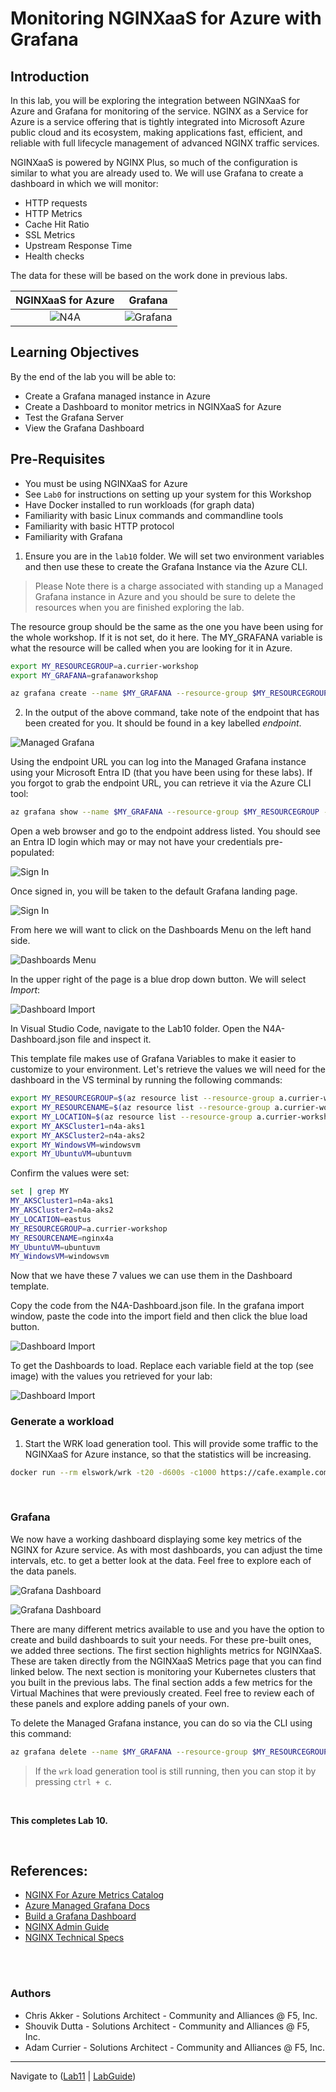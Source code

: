 # Monitoring NGINXaaS for Azure with Grafana

## Introduction

In this lab, you will be exploring the integration between NGINXaaS for Azure and Grafana for monitoring of the service. NGINX as a Service for Azure is a service offering that is tightly integrated into Microsoft Azure public cloud and its ecosystem, making applications fast, efficient, and reliable with full lifecycle management of advanced NGINX traffic services.

NGINXaaS is powered by NGINX Plus, so much of the configuration is similar to what you are already used to. We will use Grafana to create a dashboard in which we will monitor:
- HTTP requests
- HTTP Metrics
- Cache Hit Ratio
- SSL Metrics 
- Upstream Response Time
- Health checks 

The data for these will be based on the work done in previous labs.



NGINXaaS for Azure | Grafana
:-------------------------:|:-------------------------:
![N4A](media/nginx-azure-icon.png) | ![Grafana](media/grafana-icon.png)
  
## Learning Objectives

By the end of the lab you will be able to:

- Create a Grafana managed instance in Azure
- Create a Dashboard to monitor metrics in NGINXaaS for Azure
- Test the Grafana Server
- View the Grafana Dashboard

## Pre-Requisites

- You must be using NGINXaaS for Azure
- See `Lab0` for instructions on setting up your system for this Workshop
- Have Docker installed to run workloads (for graph data)
- Familiarity with basic Linux commands and commandline tools
- Familiarity with basic HTTP protocol
- Familiarity with Grafana


1. Ensure you are in the `lab10` folder. We will set two environment variables and then use these to create the Grafana Instance via the Azure CLI. 

> Please Note there is a charge associated with standing up a Managed Grafana instance in Azure and you should be sure to delete the resources when you are finished exploring the lab.

The resource group should be the same as the one you have been using for the whole workshop. If it is not set, do it here. The MY_GRAFANA variable is what the resource will be called when you are looking for it in Azure.

```bash
export MY_RESOURCEGROUP=a.currier-workshop
export MY_GRAFANA=grafanaworkshop

az grafana create --name $MY_GRAFANA --resource-group $MY_RESOURCEGROUP
```

2. In the output of the above command, take note of the endpoint that has been created for you. It should be found in a key labelled *endpoint*.

![Managed Grafana](media/managed-grafana.png) 

Using the endpoint URL you can log into the Managed Grafana instance using your Microsoft Entra ID (that you have been using for these labs). If you forgot to grab the endpoint URL, you can retrieve it via the Azure CLI tool:
```bash
az grafana show --name $MY_GRAFANA --resource-group $MY_RESOURCEGROUP --query "properties.endpoint" --output tsv   
```

Open a web browser and go to the endpoint address listed. You should see an Entra ID login which may or may not have your credentials pre-populated:


![Sign In](media/EntraID-sign_in.png) 

Once signed in, you will be taken to the default Grafana landing page.

![Sign In](media/grafana-landing-page.png) 

From here we will want to click on the Dashboards Menu on the left hand side.

![Dashboards Menu](media/grafana-dashboards.png) 

In the upper right of the page is a blue drop down button. We will select *Import*:

![Dashboard Import](media/grafana-dashboards-new.png)

In Visual Studio Code, navigate to the Lab10 folder. Open the N4A-Dashboard.json file and inspect it.

This template file makes use of Grafana Variables to make it easier to customize to your environment. Let's retrieve the values we will need for the dashboard in the VS terminal by running the following commands:

```bash
export MY_RESOURCEGROUP=$(az resource list --resource-group a.currier-workshop --resource-type Nginx.NginxPlus/nginxDeployments --query "[].resourceGroup" -o tsv)
export MY_RESOURCENAME=$(az resource list --resource-group a.currier-workshop --resource-type Nginx.NginxPlus/nginxDeployments --query "[].name" -o tsv)
export MY_LOCATION=$(az resource list --resource-group a.currier-workshop --resource-type Nginx.NginxPlus/nginxDeployments --query "[].location" -o tsv)
export MY_AKSCluster1=n4a-aks1  
export MY_AKSCluster2=n4a-aks2  
export MY_WindowsVM=windowsvm  
export MY_UbuntuVM=ubuntuvm 
```

Confirm the values were set:
```bash
set | grep MY
MY_AKSCluster1=n4a-aks1
MY_AKSCluster2=n4a-aks2
MY_LOCATION=eastus
MY_RESOURCEGROUP=a.currier-workshop
MY_RESOURCENAME=nginx4a
MY_UbuntuVM=ubuntuvm
MY_WindowsVM=windowsvm
```

Now that we have these 7 values we can use them in the Dashboard template.

Copy the code from the N4A-Dashboard.json file. In the grafana import window, paste the code into the import field and then click the blue load button.

![Dashboard Import](media/grafana-dashboards-json.png)

To get the Dashboards to load. Replace each variable field at the top (see image) with the values you retrieved for your lab:

![Dashboard Import](media/grafana-variables.png)

### Generate a workload

1. Start the WRK load generation tool. This will provide some traffic to the NGINXaaS for Azure instance, so that the statistics will be increasing.

```bash
docker run --rm elswork/wrk -t20 -d600s -c1000 https://cafe.example.com/ 
```

<br/>


### Grafana

We now have a working dashboard displaying some key metrics of the NGINX for Azure service. As with most dashboards, you can adjust the time intervals, etc. to get a better look at the data. Feel free to explore each of the data panels.  

![Grafana Dashboard](media/grafana-dashboards-n4a.png)

![Grafana Dashboard](media/grafana-dashboards-k8s-vm.png)

There are many different metrics available to use and you have the option to create and build dashboards to suit your needs. For these pre-built ones, we added three sections. The first section highlights metrics for NGINXaaS. These are taken directly from the NGINXaaS Metrics page that you can find linked below. The next section is monitoring your Kubernetes clusters that you built in the previous labs. The final section adds a few metrics for the Virtual Machines that were previously created. Feel free to review each of these panels and explore adding panels of your own.

To delete the Managed Grafana instance, you can do so via the CLI using this command:

```bash
az grafana delete --name $MY_GRAFANA --resource-group $MY_RESOURCEGROUP --yes
```

> If the `wrk` load generation tool is still running, then you can stop it by pressing `ctrl + c`.



<br/>

**This completes Lab 10.**

<br/>

## References:

- [NGINX For Azure Metrics Catalog](https://docs.nginx.com/nginxaas/azure/monitoring/metrics-catalog/)
- [Azure Managed Grafana Docs](https://learn.microsoft.com/en-us/azure/managed-grafana/)
- [Build a Grafana Dashboard](https://grafana.com/docs/grafana/latest/getting-started/build-first-dashboard/)
- [NGINX Admin Guide](https://docs.nginx.com/nginx/admin-guide/)
- [NGINX Technical Specs](https://docs.nginx.com/nginx/technical-specs/)

<br/>

<br/>

### Authors

- Chris Akker - Solutions Architect - Community and Alliances @ F5, Inc.
- Shouvik Dutta - Solutions Architect - Community and Alliances @ F5, Inc.
- Adam Currier - Solutions Architect - Community and Alliances @ F5, Inc.

-------------

Navigate to ([Lab11](../lab11/readme.md) | [LabGuide](../readme.md))
